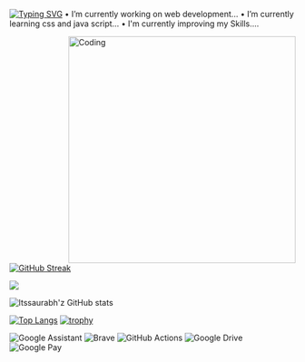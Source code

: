 <a href="https://git.io/typing-svg"><img src="https://readme-typing-svg.herokuapp.com?font=Fira+Code&pause=1000&width=435&lines=Welcome+to+my+account..+" alt="Typing SVG" /></a>
• I’m currently working on web development...
• I’m currently learning css and java script...
• I'm currently improving my Skills....

<img align="right" alt="Coding" width="400" src="https://te.legra.ph/file/1c883ebff56595d1accb5.jpg">

[![GitHub Streak](https://github-readme-streak-stats.herokuapp.com?user=Itssaurabhz&theme=dark)](https://git.io/streak-stats)

![](https://komarev.com/ghpvc/?username=your-github-username&color=green)

![Itssaurabh'z GitHub stats](https://github-readme-stats.vercel.app/api?username=itssaurabhz&show_icons=true&theme=radical)

[![Top Langs](https://github-readme-stats.vercel.app/api/top-langs/?username=anuraghazra&layout=compact)](https://github.com/anuraghazra/github-readme-stats)
[![trophy](https://github-profile-trophy.vercel.app/?username=Itssaurabhz)](https://github.com/ryo-ma/github-profile-trophy)

<!--badges-->
![Google Assistant](https://img.shields.io/badge/google%20assistant-4285F4?style=for-the-badge&logo=google%20assistant&logoColor=white)
![Brave](https://img.shields.io/badge/Brave-FB542B?style=for-the-badge&logo=Brave&logoColor=white)
![GitHub Actions](https://img.shields.io/badge/github%20actions-%232671E5.svg?style=for-the-badge&logo=githubactions&logoColor=white)
![Google Drive](https://img.shields.io/badge/Google%20Drive-4285F4?style=for-the-badge&logo=googledrive&logoColor=white)
![Google Pay](https://img.shields.io/badge/GooglePay-%233780F1.svg?style=for-the-badge&logo=Google-Pay&logoColor=white)
